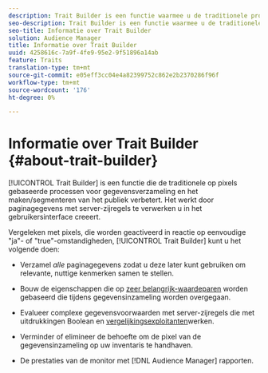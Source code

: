 ```yaml
---
description: Trait Builder is een functie waarmee u de traditionele processen voor gegevensverzameling op basis van pixels en het maken/segmenteren van het publiek kunt verbeteren. Het werkt door paginagegevens met server-zijregels te verwerken u in het gebruikersinterface creeert.
seo-description: Trait Builder is een functie waarmee u de traditionele processen voor gegevensverzameling op basis van pixels en het maken/segmenteren van het publiek kunt verbeteren. Het werkt door paginagegevens met server-zijregels te verwerken u in het gebruikersinterface creeert.
seo-title: Informatie over Trait Builder
solution: Audience Manager
title: Informatie over Trait Builder
uuid: 4258616c-7a9f-4fe9-95e2-9f51896a14ab
feature: Traits
translation-type: tm+mt
source-git-commit: e05eff3cc04e4a82399752c862e2b2370286f96f
workflow-type: tm+mt
source-wordcount: '176'
ht-degree: 0%

---
```



# Informatie over Trait Builder {#about-trait-builder}

[!UICONTROL Trait Builder] is een functie die de traditionele op pixels gebaseerde processen voor gegevensverzameling en het maken/segmenteren van het publiek verbetert. Het werkt door paginagegevens met server-zijregels te verwerken u in het gebruikersinterface creeert.

<!-- c_tb_about.xml -->

Vergeleken met pixels, die worden geactiveerd in reactie op eenvoudige &quot;ja&quot;- of &quot;true&quot;-omstandigheden, [!UICONTROL Trait Builder] kunt u het volgende doen:

* Verzamel *alle* paginagegevens zodat u deze later kunt gebruiken om relevante, nuttige kenmerken samen te stellen.
* Bouw de eigenschappen die op [zeer belangrijk-waardeparen](../../reference/key-value-pairs-explained.md) worden gebaseerd die tijdens gegevensinzameling worden overgegaan.
* Evalueer complexe gegevensvoorwaarden met server-zijregels die met uitdrukkingen [](../../reference/boolean-expressions-tsb.md) Boolean en [vergelijkingsexploitanten](../../features/traits/trait-comparison-operators.md)werken.

* Verminder of elimineer de behoefte om de pixel van de gegevensinzameling op uw inventaris te handhaven.
* De prestaties van de monitor met [!DNL Audience Manager] rapporten.